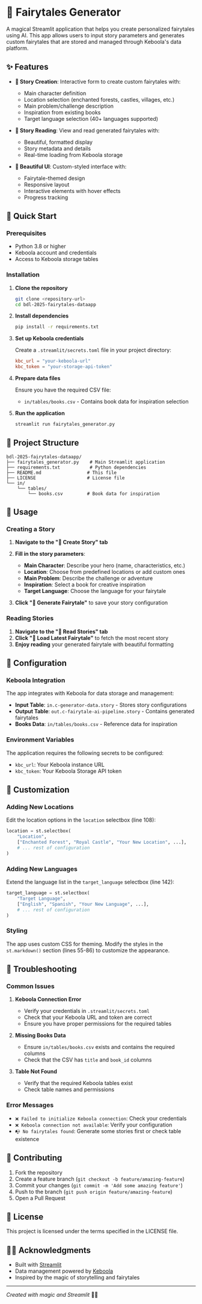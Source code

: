 # 🏰 Fairytales Generator

A magical Streamlit application that helps you create personalized fairytales using AI. This app allows users to input story parameters and generates custom fairytales that are stored and managed through Keboola's data platform.

## ✨ Features

- **📝 Story Creation**: Interactive form to create custom fairytales with:
  - Main character definition
  - Location selection (enchanted forests, castles, villages, etc.)
  - Main problem/challenge description
  - Inspiration from existing books
  - Target language selection (40+ languages supported)

- **📖 Story Reading**: View and read generated fairytales with:
  - Beautiful, formatted display
  - Story metadata and details
  - Real-time loading from Keboola storage

- **🎨 Beautiful UI**: Custom-styled interface with:
  - Fairytale-themed design
  - Responsive layout
  - Interactive elements with hover effects
  - Progress tracking

## 🚀 Quick Start

### Prerequisites

- Python 3.8 or higher
- Keboola account and credentials
- Access to Keboola storage tables

### Installation

1. **Clone the repository**
   ```bash
   git clone <repository-url>
   cd bdl-2025-fairytales-dataapp
   ```

2. **Install dependencies**
   ```bash
   pip install -r requirements.txt
   ```

3. **Set up Keboola credentials**
   
   Create a `.streamlit/secrets.toml` file in your project directory:
   ```toml
   kbc_url = "your-keboola-url"
   kbc_token = "your-storage-api-token"
   ```

4. **Prepare data files**
   
   Ensure you have the required CSV file:
   - `in/tables/books.csv` - Contains book data for inspiration selection

5. **Run the application**
   ```bash
   streamlit run fairytales_generator.py
   ```

## 📁 Project Structure

```
bdl-2025-fairytales-dataapp/
├── fairytales_generator.py    # Main Streamlit application
├── requirements.txt           # Python dependencies
├── README.md                 # This file
├── LICENSE                   # License file
└── in/
    └── tables/
        └── books.csv         # Book data for inspiration
```

## 🎯 Usage

### Creating a Story

1. **Navigate to the "📝 Create Story" tab**
2. **Fill in the story parameters**:
   - **Main Character**: Describe your hero (name, characteristics, etc.)
   - **Location**: Choose from predefined locations or add custom ones
   - **Main Problem**: Describe the challenge or adventure
   - **Inspiration**: Select a book for creative inspiration
   - **Target Language**: Choose the language for your fairytale

3. **Click "💾 Generate Fairytale"** to save your story configuration

### Reading Stories

1. **Navigate to the "📖 Read Stories" tab**
2. **Click "🔄 Load Latest Fairytale"** to fetch the most recent story
3. **Enjoy reading** your generated fairytale with beautiful formatting

## 🔧 Configuration

### Keboola Integration

The app integrates with Keboola for data storage and management:

- **Input Table**: `in.c-generator-data.story` - Stores story configurations
- **Output Table**: `out.c-fairytale-ai-pipeline.story` - Contains generated fairytales
- **Books Data**: `in/tables/books.csv` - Reference data for inspiration

### Environment Variables

The application requires the following secrets to be configured:

- `kbc_url`: Your Keboola instance URL
- `kbc_token`: Your Keboola Storage API token

## 🎨 Customization

### Adding New Locations

Edit the location options in the `location` selectbox (line 108):

```python
location = st.selectbox(
    "Location",
    ["Enchanted Forest", "Royal Castle", "Your New Location", ...],
    # ... rest of configuration
)
```

### Adding New Languages

Extend the language list in the `target_language` selectbox (line 142):

```python
target_language = st.selectbox(
    "Target Language",
    ["English", "Spanish", "Your New Language", ...],
    # ... rest of configuration
)
```

### Styling

The app uses custom CSS for theming. Modify the styles in the `st.markdown()` section (lines 55-86) to customize the appearance.

## 🐛 Troubleshooting

### Common Issues

1. **Keboola Connection Error**
   - Verify your credentials in `.streamlit/secrets.toml`
   - Check that your Keboola URL and token are correct
   - Ensure you have proper permissions for the required tables

2. **Missing Books Data**
   - Ensure `in/tables/books.csv` exists and contains the required columns
   - Check that the CSV has `title` and `book_id` columns

3. **Table Not Found**
   - Verify that the required Keboola tables exist
   - Check table names and permissions

### Error Messages

- `❌ Failed to initialize Keboola connection`: Check your credentials
- `❌ Keboola connection not available`: Verify your configuration
- `📭 No fairytales found`: Generate some stories first or check table existence

## 🤝 Contributing

1. Fork the repository
2. Create a feature branch (`git checkout -b feature/amazing-feature`)
3. Commit your changes (`git commit -m 'Add some amazing feature'`)
4. Push to the branch (`git push origin feature/amazing-feature`)
5. Open a Pull Request

## 📄 License

This project is licensed under the terms specified in the LICENSE file.

## 🧚‍♀️ Acknowledgments

- Built with [Streamlit](https://streamlit.io/)
- Data management powered by [Keboola](https://www.keboola.com/)
- Inspired by the magic of storytelling and fairytales

---

*Created with magic and Streamlit* 🧚‍♀️
